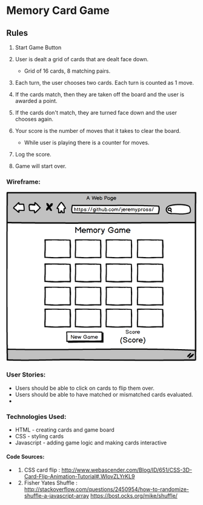 
# Memory Card Game

## Rules

1. Start Game Button

2. User is dealt a grid of cards that are dealt face down.  
    - Grid of 16 cards, 8 matching pairs.

3. Each turn, the user chooses two cards. Each turn is counted as 1 move.

4. If the cards match, then they are taken off the board and the user is awarded a point.

5. If the cards don't match, they are turned face down and the user chooses again.

6. Your score is the number of moves that it takes to clear the board.
    - While user is playing there is a counter for moves.

7. Log the score.

8. Game will start over.

### Wireframe:

![memory game wireframe ](img/wireframe.png?raw=true "Wire Frame")

### User Stories:
* Users should be able to click on cards to flip them over.
* Users should be able to have matched or mismatched cards evaluated.
*

### Technologies Used:
* HTML - creating cards and game board
* CSS - styling cards
* Javascript - adding game logic and making cards interactive

#### Code Sources:
  - 1. CSS card flip : http://www.webascender.com/Blog/ID/651/CSS-3D-Card-Flip-Animation-Tutorial#.WIovZLYrKL9
  - 2. Fisher Yates Shuffle :
  http://stackoverflow.com/questions/2450954/how-to-randomize-shuffle-a-javascript-array
  https://bost.ocks.org/mike/shuffle/
